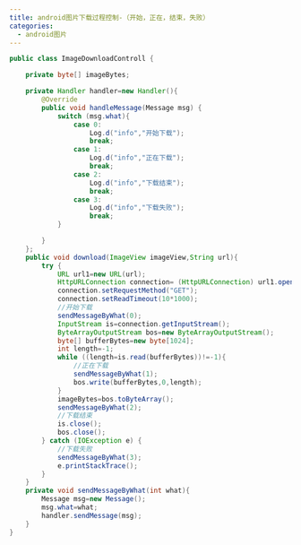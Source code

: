 ```yaml
---
title: android图片下载过程控制-（开始，正在，结束，失败）
categories:
  - android图片
---
```



``` java
public class ImageDownloadControll {

    private byte[] imageBytes;

    private Handler handler=new Handler(){
        @Override
        public void handleMessage(Message msg) {
            switch (msg.what){
                case 0:
                    Log.d("info","开始下载");
                    break;
                case 1:
                    Log.d("info","正在下载");
                    break;
                case 2:
                    Log.d("info","下载结束");
                    break;
                case 3:
                    Log.d("info","下载失败");
                    break;
            }

        }
    };
    public void download(ImageView imageView,String url){
        try {
            URL url1=new URL(url);
            HttpURLConnection connection= (HttpURLConnection) url1.openConnection();
            connection.setRequestMethod("GET");
            connection.setReadTimeout(10*1000);
            //开始下载
            sendMessageByWhat(0);
            InputStream is=connection.getInputStream();
            ByteArrayOutputStream bos=new ByteArrayOutputStream();
            byte[] bufferBytes=new byte[1024];
            int length=-1;
            while ((length=is.read(bufferBytes))!=-1){
                //正在下载
                sendMessageByWhat(1);
                bos.write(bufferBytes,0,length);
            }
            imageBytes=bos.toByteArray();
            sendMessageByWhat(2);
            //下载结束
            is.close();
            bos.close();
        } catch (IOException e) {
            //下载失败
            sendMessageByWhat(3);
            e.printStackTrace();
        }
    }
    private void sendMessageByWhat(int what){
        Message msg=new Message();
        msg.what=what;
        handler.sendMessage(msg);
    }
}
```
                                                                                                                                                                                                                                                                                                                                                                                                                                                                                                                                                                                                                                                                                                                                                                                                                                                                                                                                                                                                                                                                                                                                                                                                                                                                                                                                                                                                                                                                                                                                                                                                                                                                                                                                                                                                                                                                                                                                                                                                                                                                                                                                                                                                                                                                                                                                                                                                                                                                                                                                                                                                                                                                                                                                                                                                                                                                                                                                                                                                                                                                                                                                                                                                                                                                                                                                                                                                                                                                                                                                                                                                                                                                                                                                                                                                                                                                                                                                                                                                                                                                                                                                                                                                                                                                                                                                                                                                                                                                                                                                                                                                                                                                                                                                                                                                                                                                                                                                                                                                                                                                                                                                                                                                                                                                                                                                                                                                                                                                                                                                                                                                                                                                                                                                                                                                                                                                                                                                                                                                                                                                                                                                                                                                                                                                                                                                                                                                                                                                                                                                                                                                                                                                                                                                                                                                                                                                                                                                                                                                                                                                                                                                                                                                                                                                                                                                                                                                                                                                                                                                                                                                                                                                                                                                                                                                                                                                                                                                                                                                                                                                                                                                                                                                                                                                                                                                                                                                                                                                                                                                                                                                                                                                                                                                                    